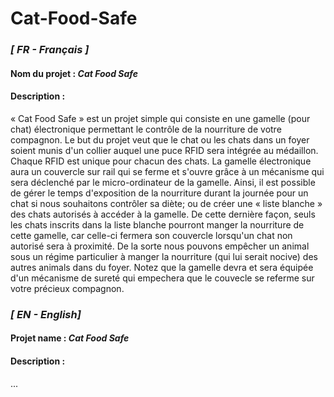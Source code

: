# Cat-Food-Safe

### _[ FR - Français ]_
#### Nom du projet : _Cat Food Safe_

#### Description : 
  « Cat Food Safe » est un projet simple qui consiste en une gamelle (pour chat) électronique permettant le contrôle de la nourriture de votre compagnon. Le but du projet veut que le chat ou les chats dans un foyer soient munis d'un collier auquel une puce RFID sera intégrée au médaillon. Chaque RFID est unique pour chacun des chats. La gamelle électronique aura un couvercle sur rail qui se ferme et s'ouvre grâce à un mécanisme qui sera déclenché par le micro-ordinateur de la gamelle. Ainsi, il est possible de gérer le temps d'exposition de la nourriture durant la journée pour un chat si nous souhaitons contrôler sa diète; ou de créer une « liste blanche » des chats autorisés à accéder à la gamelle. De cette dernière façon, seuls les chats inscrits dans la liste blanche pourront manger la nourriture de cette gamelle, car celle-ci fermera son couvercle lorsqu'un chat non autorisé sera à proximité. De la sorte nous pouvons empêcher un animal sous un régime particulier à manger la nourriture (qui lui serait nocive) des autres animals dans du foyer. Notez que la gamelle devra et sera équipée d'un mécanisme de sureté qui empechera que le couvecle se referme sur votre précieux compagnon.


### _[ EN - English]_
#### Projet name : _Cat Food Safe_

#### Description :
...
